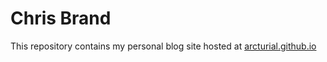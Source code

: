 # Chris Brand

This repository contains my personal blog site hosted at [arcturial.github.io](http://arcturial.github.io/)